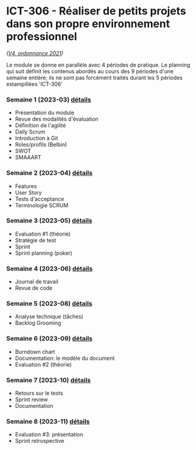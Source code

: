 # ICT-306 - Réaliser de petits projets dans son propre environnement professionnel
_([V4, ordonnance 2021](https://www.modulbaukasten.ch/module/306/4/fr-FR?title=R%C3%A9aliser-de-petits-projets-dans-son-propre-environnement-professionnel))_

Le module se donne en parallèle avec 4 périodes de pratique. Le planning qui suit définit les contenus abordés au cours des 9 périodes d'une semaine entière; ils ne sont pas forcément traités durant les 5 périodes estampillées 'ICT-306'

### Semaine 1 (2023-03) [détails](Séquences/Semaine1.md)

- Présentation du module
- Revue des modalités d'évaluation
- Définition de l'agilité
- Daily Scrum
- Introduction à Git
- Roles/profils (Belbin)
- SWOT
- SMAAART

### Semaine 2 (2023-04) [détails](Séquences/Semaine2.md)

- Features
- User Story
- Tests d'acceptance
- Terminologie SCRUM

### Semaine 3 (2023-05) [détails](Séquences/Semaine3.md)

- Evaluation #1 (théorie)
- Stratégie de test
- Sprint
- Sprint planning (poker)

### Semaine 4 (2023-06) [détails](Séquences/Semaine4.md)

- Journal de travail
- Revue de code

### Semaine 5 (2023-08) [détails](Séquences/Semaine5.md)

- Analyse technique (tâches)
- Backlog Grooming

### Semaine 6 (2023-09) [détails](Séquences/Semaine6.md)

- Burndown chart
- Documentation: le modèle du document
- Evaluation #2 (théorie)

### Semaine 7 (2023-10) [détails](Séquences/Semaine7.md)

- Retours sur le tests
- Sprint review
- Documentation

### Semaine 8 (2023-11) [détails](Séquences/Semaine8.md)

- Evaluation #3: présentation
- Sprint retrospective

